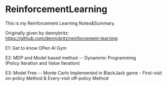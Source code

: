 # ReinforcementLearning

This is my Reinforcement Learning Notes&Summary.

Originally given by dennybritz: https://github.com/dennybritz/reinforcement-learning


E1: Get to know OPen AI Gym 

E2: MDP and Model based method -- Dynammic Programming  
    (Policy Iteration and Value Iteration)

E3: Model Free -- Monte Carlo 
    Implemented in BlackJack game - First-visit on-policy Method & Every-visit off-policy Method
